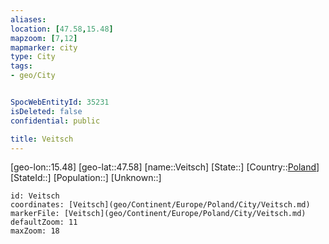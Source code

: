 ```yaml
---
aliases: 
location: [47.58,15.48]
mapzoom: [7,12] 
mapmarker: city 
type: City
tags:
- geo/City


SpocWebEntityId: 35231
isDeleted: false
confidential: public

title: Veitsch
---
```

[geo-lon::15.48]
[geo-lat::47.58]
[name::Veitsch]
[State::]
[Country::[Poland](geo/Continent/Europe/Poland.md)]
[StateId::]
[Population::]
[Unknown::]


```leaflet
id: Veitsch
coordinates: [Veitsch](geo/Continent/Europe/Poland/City/Veitsch.md)
markerFile: [Veitsch](geo/Continent/Europe/Poland/City/Veitsch.md)
defaultZoom: 11 
maxZoom: 18
```


